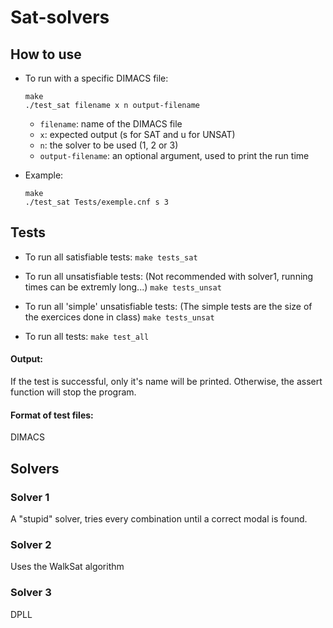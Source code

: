 # Sat-solvers

## How to use
- To run with a specific DIMACS file:
    ```
    make
    ./test_sat filename x n output-filename
    ```
    - `filename`: name of the DIMACS file
    - `x`: expected output (s for SAT and u for UNSAT)  
    - `n`: the solver to be used (1, 2 or 3)
    - `output-filename`: an optional argument, used to print the run time
    
- Example: 
    ```
    make
    ./test_sat Tests/exemple.cnf s 3
    ```

## Tests
- To run all satisfiable tests:
  ```make tests_sat```

- To run all unsatisfiable tests: (Not recommended with solver1, running times can be extremly long...)
    ```make tests_unsat```

- To run all 'simple' unsatisfiable tests: (The simple tests are the size of the exercices done in class)
    ```make tests_unsat```
    
- To run all tests:
    ```make test_all```


#### Output:
If the test is successful, only it's name will be printed.
Otherwise, the assert function will stop the program.

#### Format of test files: 
DIMACS
    
## Solvers 
### Solver 1
A "stupid" solver, tries every combination until a correct modal is found.

### Solver 2
Uses the WalkSat algorithm

### Solver 3
DPLL
